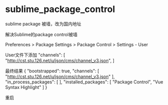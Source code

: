 # sublime_package_control
sublime package 被墙，改为国内地址


解决Sublime的package control被墙

Preferences > Package Settings > Package Control > Settings - User

User文件下添加
"channels":
[
"http://cst.stu.126.net/u/json/cms/channel_v3.json",
]


最终结果
{
	"bootstrapped": true,
	"channels":
	[
		"http://cst.stu.126.net/u/json/cms/channel_v3.json"
	],
	"in_process_packages":
	[
	],
	"installed_packages":
	[
		"Package Control",
		"Vue Syntax Highlight"
	]
}


重启

